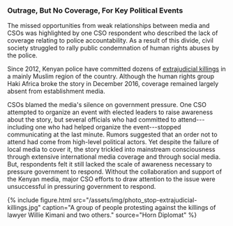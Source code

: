 ### Outrage, But No Coverage, For Key Political Events

The missed opportunities from weak relationships between media and CSOs was highlighted by one CSO respondent who described the lack of coverage relating to police accountability. As a result of this divide, civil society struggled to rally public condemnation of human rights abuses by the police.

Since 2012, Kenyan police have committed dozens of [extrajudicial killings](http://www.bbc.com/news/world-africa-38239138) in a mainly Muslim region of the country. Although the human rights group Haki Africa broke the story in December 2016, coverage remained largely absent from establishment media.

CSOs blamed the media's silence on government pressure. One CSO attempted to organize an event with elected leaders to raise awareness about the story, but several officials who had committed to attend---including one who had helped organize the event---stopped communicating at the last minute. Rumors suggested that an order not to attend had come from high-level political actors. Yet despite the failure of local media to cover it, the story trickled into mainstream consciousness through extensive international media coverage and through social media. But, respondents felt it still lacked the scale of awareness necessary to pressure government to respond. Without the collaboration and support of the Kenyan media, major CSO efforts to draw attention to the issue were unsuccessful in pressuring government to respond.

{% include figure.html src="/assets/img/photo_stop-extrajudicial-killings.jpg" caption="A group of people protesting against the killings of lawyer Willie Kimani and two others." source="Horn Diplomat" %}
